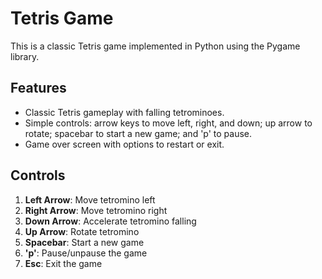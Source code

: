 # Tetris Game

This is a classic Tetris game implemented in Python using the Pygame library.


## Features

- Classic Tetris gameplay with falling tetrominoes.
- Simple controls: arrow keys to move left, right, and down; up arrow to rotate; spacebar to start a new game; and 'p' to pause.
- Game over screen with options to restart or exit.
  

## Controls

1. **Left Arrow**: Move tetromino left
2. **Right Arrow**: Move tetromino right
3. **Down Arrow**: Accelerate tetromino falling
4. **Up Arrow**: Rotate tetromino
5. **Spacebar**: Start a new game
6. **'p'**: Pause/unpause the game
7. **Esc**: Exit the game
